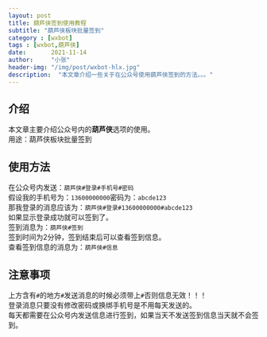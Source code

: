 ```yaml
---
layout: post
title: 葫芦侠签到使用教程
subtitle: "葫芦侠板块批量签到"
category : [wxbot]
tags : [wxbot,葫芦侠]
date:       2021-11-14
author:     "小张"
header-img: "/img/post/wxbot-hlx.jpg"
description:  "本文章介绍一些关于在公众号使用葫芦侠签到的方法。。。"
---
```


## 介绍
本文章主要介绍公众号内的**葫芦侠**选项的使用。  
用途：葫芦侠板块批量签到  
  

## 使用方法
在公众号内发送：`葫芦侠#登录#手机号#密码`  
假设我的手机号为：`13600000000`密码为：`abcde123`  
那我登录的消息应该为：`葫芦侠#登录#13600000000#abcde123`  
如果显示登录成功就可以签到了。  
签到消息为：`葫芦侠#签到`  
签到时间为2分钟，签到结束后可以查看签到信息。  
查看签到信息的消息为：`葫芦侠#信息`  
  
## 注意事项
上方含有`#`的地方`#`发送消息的时候必须带上`#`否则信息无效！！！  
登录消息只要没有修改密码或换绑手机号是不用每天发送的。  
每天都需要在公众号内发送信息进行签到，如果当天不发送签到信息当天就不会签到。